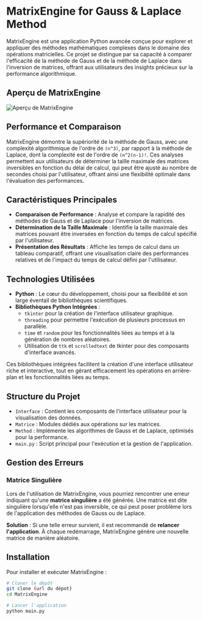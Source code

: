 # MatrixEngine for Gauss & Laplace Method

MatrixEngine est une application Python avancée conçue pour explorer et appliquer des méthodes mathématiques complexes dans le domaine des opérations matricielles. Ce projet se distingue par sa capacité à comparer l'efficacité de la méthode de Gauss et de la méthode de Laplace dans l'inversion de matrices, offrant aux utilisateurs des insights précieux sur la performance algorithmique.

## Aperçu de MatrixEngine
![Aperçu de MatrixEngine](https://i.ibb.co/m0WMy17/Screenshot-2.png "Aperçu de MatrixEngine")

## Performance et Comparaison

MatrixEngine démontre la supériorité de la méthode de Gauss, avec une complexité algorithmique de l'ordre de ``(n^3)``, par rapport à la méthode de Laplace, dont la complexité est de l'ordre de ``(n^2(n-1)!``. Ces analyses permettent aux utilisateurs de déterminer la taille maximale des matrices inversibles en fonction du délai de calcul, qui peut être ajusté au nombre de secondes choisi par l'utilisateur, offrant ainsi une flexibilité optimale dans l'évaluation des performances.

## Caractéristiques Principales

- **Comparaison de Performance** : Analyse et compare la rapidité des méthodes de Gauss et de Laplace pour l'inversion de matrices.
- **Détermination de la Taille Maximale** : Identifie la taille maximale des matrices pouvant être inversées en fonction du temps de calcul spécifié par l'utilisateur.
- **Présentation des Résultats** : Affiche les temps de calcul dans un tableau comparatif, offrant une visualisation claire des performances relatives et de l'impact du temps de calcul défini par l'utilisateur.

## Technologies Utilisées

- **Python** : Le cœur du développement, choisi pour sa flexibilité et son large éventail de bibliothèques scientifiques.
- **Bibliothèques Python Intégrées** : 
  - `tkinter` pour la création de l'interface utilisateur graphique.
  - `threading` pour permettre l'exécution de plusieurs processus en parallèle.
  - `time` et `random` pour les fonctionnalités liées au temps et à la génération de nombres aléatoires.
  - Utilisation de `ttk` et `scrolledtext` de tkinter pour des composants d'interface avancés.

Ces bibliothèques intégrées facilitent la création d'une interface utilisateur riche et interactive, tout en gérant efficacement les opérations en arrière-plan et les fonctionnalités liées au temps.

## Structure du Projet

- `Interface` : Contient les composants de l'interface utilisateur pour la visualisation des données.
- `Matrice` : Modules dédiés aux opérations sur les matrices.
- `Method` : Implémente les algorithmes de Gauss et de Laplace, optimisés pour la performance.
- `main.py` : Script principal pour l'exécution et la gestion de l'application.

## Gestion des Erreurs

### Matrice Singulière

Lors de l'utilisation de MatrixEngine, vous pourriez rencontrer une erreur indiquant qu'une **matrice singulière** a été générée. Une matrice est dite singulière lorsqu'elle n'est pas inversible, ce qui peut poser problème lors de l'application des méthodes de Gauss ou de Laplace.

**Solution** : Si une telle erreur survient, il est recommandé de **relancer l'application**. À chaque redémarrage, MatrixEngine génère une nouvelle matrice de manière aléatoire.


## Installation

Pour installer et exécuter MatrixEngine :

```bash
# Cloner le dépôt
git clone (url du dépot)
cd MatrixEngine

# Lancer l'application
python main.py
```